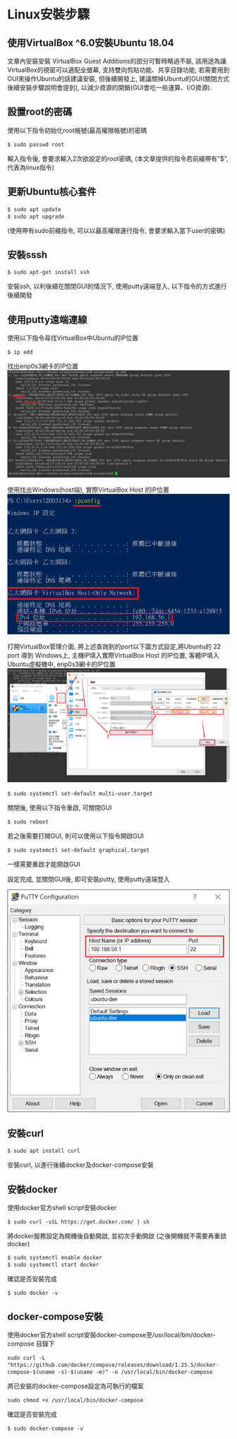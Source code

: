 Linux安裝步驟
=======


## 使用VirtualBox ^6.0安裝Ubuntu 18.04
[安裝莊學]: https://murphymind.blogspot.com/2020/01/windows-virtualbox-ubuntu-1804.html
文章內安裝安裝 VirtualBox Guest Additions的部分可暫時略過不裝, 該用途為讓VirtualBox的視窗可以適配全螢幕, 支持雙向剪貼功能、共享目錄功能, 若需要用到GUI來操作Ubuntu的話建議安裝, 但後續開發上, 建議關掉Ubuntu的GUI(關閉方式後續安裝步驟說明會提到), 以減少資源的開銷(GUI會吃一些運算、I/O資源).

## 設置root的密碼
使用以下指令初始化root帳號(最高權限帳號)的密碼
```
$ sudo passwd root
```
輸入指令後, 會要求輸入2次欲設定的root密碼,
(本文章提供的指令若前綴帶有"$", 代表為linux指令)


## 更新Ubuntu核心套件
```
$ sudo apt update
$ sudo apt upgrade
```
(使用帶有sudo前綴指令, 可以以最高權限運行指令, 會要求輸入當下user的密碼)

## 安裝sssh
```
$ sudo apt-get install ssh
```
安裝ssh, 以利後續在關閉GUI的情況下, 使用putty遠端登入, 以下指令的方式進行後續開發

## 使用putty遠端連線
使用以下指令尋找VirtualBox中Ubuntu的IP位置
```
$ ip add
```

找出enp0s3網卡的IP位置
![mapport](../pngs/linux/ubuntuport.png)

使用找出Windows(host端), 實際VirtualBox Host 的IP位置
![vb_mapport](../pngs/linux/win_port_find.png)

打開VirtualBox管理介面, 將上述查詢到的port以下圖方式設定,將Ubuntu的 22 port 導到 Windows上, 主機IP填入實際VirtualBox Host 的IP位置, 客體IP填入Ubuntu虛擬機中, enp0s3網卡的IP位置
![vb_mapport](../pngs/linux/vb_port_mapping.png)





```
$ sudo systemctl set-default multi-user.target
```
關閉後, 使用以下指令重啟, 可關閉GUI

```
$ sudo reboot
```

若之後需要打開GUI, 則可以使用以下指令開啟GUI
```
$ sudo systemctl set-default graphical.target
```
一樣需要重啟才能開啟GUI

設定完成, 並關閉GUI後, 即可安裝putty, 使用putty遠端登入

![vb_mapport](../pngs/linux/putty_login.png)

## 安裝curl
```
$ sudo apt install curl
```
安裝curl, 以進行後續docker及docker-compose安裝

## 安裝docker
使用docker官方shell script安裝docker
```
$ sudo curl -sSL https://get.docker.com/ | sh
```

將docker服務設定為開機後自動開啟, 並初次手動開啟 (之後開機就不需要再重啟docker)
```
$ sudo systemctl enable docker
$ sudo systemctl start docker
```

確認是否安裝完成
```
$ sudo docker -v
```

## docker-compose安裝

使用docker官方shell script安裝docker-compose至/usr/local/bin/docker-compose 目錄下

```
sudo curl -L "https://github.com/docker/compose/releases/download/1.25.5/docker-compose-$(uname -s)-$(uname -m)" -o /usr/local/bin/docker-compose
```

將已安裝的docker-compose設定為可執行的檔案
```
sudo chmod +x /usr/local/bin/docker-compose
```

確認是否安裝完成
```
$ sudo docker-compose -v
```